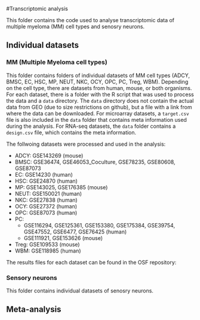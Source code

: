 #Transcriptomic analysis

This folder contains the code used to analyse transcriptomic data of multiple myeloma (MM) cell types and senosry neurons. 

## Individual datasets

### MM (Multiple Myeloma cell types)

This folder contains folders of individual datasets of MM cell types (ADCY, BMSC, EC, HSC, MP, NEUT, NKC, OCY, OPC, PC, Treg, WBM). Depending on the cell type, there are datasets from human, mouse, or both organisms.  
For each dataset, there is a folder with the R script that was used to process the data and a `data` directory. The `data` directory does not contain the actual data from GEO (due to size restrictions on github), but a file with a link from where the data can be downloaded. For microarray datasets, a `target.csv` file is also included in the `data` folder that contains meta information used during the analysis. For RNA-seq datasets, the `data` folder contains a `design.csv` file, which contains the meta information.  

The follwoing datasets were processed and used in the analysis: 
- ADCY: GSE143269 (mouse)
- BMSC: GSE36474, GSE46053_Coculture, GSE78235, GSE80608, GSE87073
- EC: GSE14230 (human)
- HSC: GSE24870  (human)
- MP: GSE143025, GSE176385 (mouse)
- NEUT: GSE150021 (human)
- NKC: GSE27838 (human)
- OCY: GSE27372 (human)
- OPC: GSE87073 (human)
- PC: 
	- GSE116294, GSE125361, GSE153380, GSE175384, GSE39754, GSE47552, GSE6477, GSE76425 (human)
	- GSE111921, GSE153626 (mouse)
- Treg: GSE109533 (mouse)
- WBM: GSE118985 (human)

The results files for each dataset can be found in the OSF repository: 

### Sensory neurons

This folder contains individual datasets of senosry neurons.

## Meta-analysis


